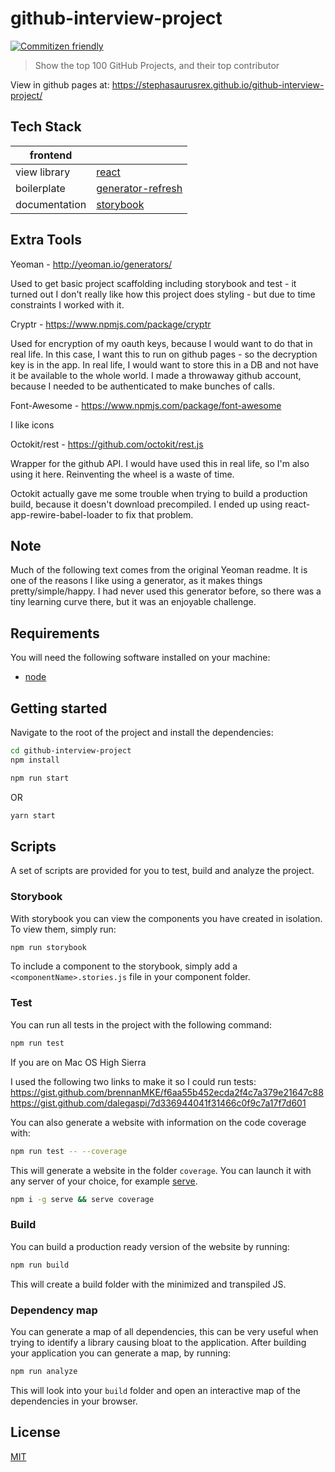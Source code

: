 # github-interview-project

[![Commitizen friendly](https://img.shields.io/badge/commitizen-friendly-brightgreen.svg)](http://commitizen.github.io/cz-cli/)

> Show the top 100 GitHub Projects, and their top contributor

View in github pages at: https://stephasaurusrex.github.io/github-interview-project/

## Tech Stack

| frontend          |             |
| ------------------|-------------|
| view library      | [react](https://reactjs.org/) |
| boilerplate       | [generator-refresh](https://github.com/au-re/generator-refresh)|
| documentation     | [storybook](https://github.com/storybooks/storybook)

## Extra Tools
Yeoman - http://yeoman.io/generators/

Used to get basic project scaffolding including storybook and test - it turned out I don't really like how this project does styling - but due to time constraints I worked with it.

Cryptr - https://www.npmjs.com/package/cryptr

Used for encryption of my oauth keys, because I would want to do that in real life. 
In this case, I want this to run on github pages - so the decryption key is in the app. 
In real life, I would want to store this in a DB and not have it be available to the whole world. 
I made a throwaway github account, because I needed to be authenticated to make bunches of calls.

Font-Awesome - https://www.npmjs.com/package/font-awesome

I like icons

Octokit/rest - https://github.com/octokit/rest.js

Wrapper for the github API. I would have used this in real life, so I'm also using it here. 
Reinventing the wheel is a waste of time.

Octokit actually gave me some trouble when trying to build a production build, because it doesn't download precompiled.
I ended up using react-app-rewire-babel-loader to fix that problem. 


## Note
Much of the following text comes from the original Yeoman readme. 
It is one of the reasons I like using a generator, as it makes things pretty/simple/happy. 
I had never used this generator before, so there was a tiny learning curve there, but it was an enjoyable challenge. 

## Requirements

You will need the following software installed on your machine:

- [node](https://nodejs.org/en/)

## Getting started

Navigate to the root of the project and install the dependencies:

```sh
cd github-interview-project
npm install
```

```sh
npm run start
```

OR

```sh
yarn start
```

## Scripts

A set of scripts are provided for you to test, build and analyze the project.

### Storybook

With storybook you can view the components you have created in isolation. To view them, simply run:

```sh
npm run storybook
```

To include a component to the storybook, simply add a `<componentName>.stories.js` file in your
component folder.

### Test

You can run all tests in the project with the following command:

```sh
npm run test
```
If you are on Mac OS High Sierra 

I used the following two links to make it so I could run tests:
https://gist.github.com/brennanMKE/f6aa55b452ecda2f4c7a379e21647c88
https://gist.github.com/dalegaspi/7d336944041f31466c0f9c7a17f7d601


You can also generate a website with information on the code coverage with:

```sh
npm run test -- --coverage
```

This will generate a website in the folder `coverage`. You can launch it with any server of your
choice, for example [serve](https://www.npmjs.com/package/serve).

```sh
npm i -g serve && serve coverage
```

### Build

You can build a production ready version of the website by running:

```sh
npm run build
```

This will create a build folder with the minimized and transpiled JS.

### Dependency map

You can generate a map of all dependencies, this can be very useful when trying to identify a
library causing bloat to the application. After building your application you can generate a map,
by running:

```sh
npm run analyze
```

This will look into your `build` folder and open an interactive map of the dependencies in your
browser.

## License

[MIT](https://github.com/au-re/fresh-start/blob/master/LICENSE)
